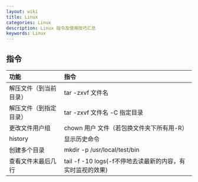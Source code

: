 ```yaml
---
layout: wiki
title: Linux
categories: Linux
description: Linux 指令及使用技巧汇总
keywords: Linux
---
```


## 指令


| 功能                      | 指令                                |
|:--------------------------|:--------------------------------------|
| 解压文件（到当前目录）     | tar -zxvf 文件名                     |
| 解压文件（到指定目录） | tar -zxvf 文件名 -C 指定目录                           |
| 更改文件用户组                     | chown 用户 文件（若包换文件夹下所有用-R）                     |
| history    | 显示历史命令                |
| 创建多个目录           | mkdir -p /usr/local/test/bin             |
| 查看文件末最后几行           | tail -f -10 logs(-f不停地去读最新的内容，有实时监视的效果)             |



